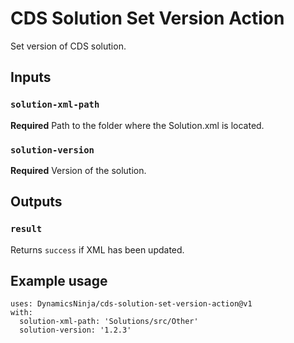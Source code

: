 # CDS Solution Set Version Action

Set version of CDS solution.

## Inputs

### `solution-xml-path`

**Required** Path to the folder where the Solution.xml is located.

### `solution-version`

**Required** Version of the solution.

## Outputs

### `result`

Returns `success` if XML has been updated.

## Example usage

    uses: DynamicsNinja/cds-solution-set-version-action@v1
    with:
      solution-xml-path: 'Solutions/src/Other'
      solution-version: '1.2.3'